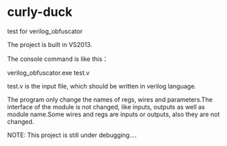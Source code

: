 # curly-duck
test for verilog_obfuscator

The project is built in VS2013.

The console command is like this：

verilog_obfuscator.exe test.v

test.v is the input file, which should be written in verilog language.

The program only change the names of regs, wires and parameters.The interface of the module is not changed, like inputs, outputs as well as module name.Some wires and regs are inputs or outputs, also they are not changed.

NOTE: This project is still under debugging....
